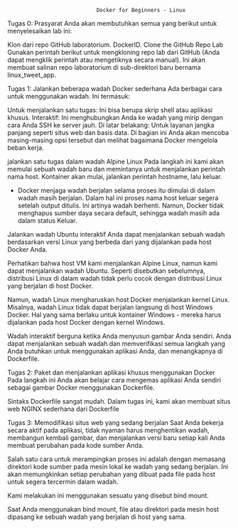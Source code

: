                                 Docker for Beginners - Linux
Tugas 0: Prasyarat
Anda akan membutuhkan semua yang berikut untuk menyelesaikan lab ini:

Klon dari repo GitHub laboratorium.
DockerID.
Clone the GitHub Repo Lab
Gunakan perintah berikut untuk mengkloning repo lab dari GitHub (Anda dapat mengklik perintah atau mengetiknya secara manual). Ini akan membuat salinan repo laboratorium di sub-direktori baru bernama linux_tweet_app.

Tugas 1: Jalankan beberapa wadah Docker sederhana
Ada berbagai cara untuk menggunakan wadah. Ini termasuk:

Untuk menjalankan satu tugas: Ini bisa berupa skrip shell atau aplikasi khusus.
Interaktif: Ini menghubungkan Anda ke wadah yang mirip dengan cara Anda SSH ke server jauh.
Di latar belakang: Untuk layanan jangka panjang seperti situs web dan basis data.
Di bagian ini Anda akan mencoba masing-masing opsi tersebut dan melihat bagaimana Docker mengelola beban kerja.

jalankan satu tugas dalam wadah Alpine Linux
Pada langkah ini kami akan memulai sebuah wadah baru dan memintanya untuk menjalankan perintah nama host. Kontainer akan mulai, jalankan perintah hostname, lalu keluar.

-  Docker menjaga wadah berjalan selama proses itu dimulai di dalam wadah masih berjalan. Dalam hal ini proses nama host keluar segera setelah output ditulis. Ini artinya wadah berhenti. Namun, Docker tidak menghapus sumber daya secara default, sehingga wadah masih ada dalam status Keluar.

Jalankan wadah Ubuntu interaktif
Anda dapat menjalankan sebuah wadah berdasarkan versi Linux yang berbeda dari yang dijalankan pada host Docker Anda.

Perhatikan bahwa host VM kami menjalankan Alpine Linux, namun kami dapat menjalankan wadah Ubuntu. Seperti disebutkan sebelumnya, distribusi Linux di dalam wadah tidak perlu cocok dengan distribusi Linux yang berjalan di host Docker.

Namun, wadah Linux mengharuskan host Docker menjalankan kernel Linux. Misalnya, wadah Linux tidak dapat berjalan langsung di host Windows Docker. Hal yang sama berlaku untuk kontainer Windows - mereka harus dijalankan pada host Docker dengan kernel Windows.

Wadah interaktif berguna ketika Anda menyusun gambar Anda sendiri. Anda dapat menjalankan sebuah wadah dan memverifikasi semua langkah yang Anda butuhkan untuk menggunakan aplikasi Anda, dan menangkapnya di Dockerfile.

Tugas 2: Paket dan menjalankan aplikasi khusus menggunakan Docker
Pada langkah ini Anda akan belajar cara mengemas aplikasi Anda sendiri sebagai gambar Docker menggunakan Dockerfile.

Sintaks Dockerfile sangat mudah. Dalam tugas ini, kami akan membuat situs web NGINX sederhana dari Dockerfile

Tugas 3: Memodifikasi situs web yang sedang berjalan
Saat Anda bekerja secara aktif pada aplikasi, tidak nyaman harus menghentikan wadah, membangun kembali gambar, dan menjalankan versi baru setiap kali Anda membuat perubahan pada kode sumber Anda.

Salah satu cara untuk merampingkan proses ini adalah dengan memasang direktori kode sumber pada mesin lokal ke wadah yang sedang berjalan. Ini akan memungkinkan setiap perubahan yang dibuat pada file pada host untuk segera tercermin dalam wadah.

Kami melakukan ini menggunakan sesuatu yang disebut bind mount.

Saat Anda menggunakan bind mount, file atau direktori pada mesin host dipasang ke sebuah wadah yang berjalan di host yang sama.
